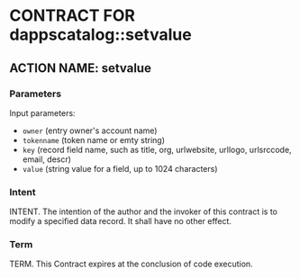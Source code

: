 # CONTRACT FOR dappscatalog::setvalue

## ACTION NAME: setvalue

### Parameters
Input parameters:

* `owner` (entry owner's account name)
* `tokenname` (token name or emty string)
* `key` (record field name, such as title, org, urlwebsite, urllogo, urlsrccode, email, descr)
* `value` (string value for a field, up to 1024 characters)


### Intent
INTENT. The intention of the author and the invoker of this contract is to modify a specified data record. It shall have no other effect.

### Term
TERM. This Contract expires at the conclusion of code execution.
